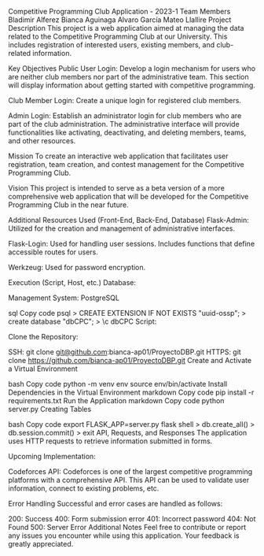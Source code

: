 Competitive Programming Club Application - 2023-1
Team Members
Bladimir Alferez
Bianca Aguinaga
Alvaro García
Mateo Llallire
Project Description
This project is a web application aimed at managing the data related to the Competitive Programming Club at our University. This includes registration of interested users, existing members, and club-related information.

Key Objectives
Public User Login: Develop a login mechanism for users who are neither club members nor part of the administrative team. This section will display information about getting started with competitive programming.

Club Member Login: Create a unique login for registered club members.

Admin Login: Establish an administrator login for club members who are part of the club administration. The administrative interface will provide functionalities like activating, deactivating, and deleting members, teams, and other resources.

Mission
To create an interactive web application that facilitates user registration, team creation, and contest management for the Competitive Programming Club.

Vision
This project is intended to serve as a beta version of a more comprehensive web application that will be developed for the Competitive Programming Club in the near future.

Additional Resources Used (Front-End, Back-End, Database)
Flask-Admin: Utilized for the creation and management of administrative interfaces.

Flask-Login: Used for handling user sessions. Includes functions that define accessible routes for users.

Werkzeug: Used for password encryption.

Execution (Script, Host, etc.)
Database:

Management System: PostgreSQL

sql
Copy code
    psql
    > CREATE EXTENSION IF NOT EXISTS "uuid-ossp";
    > create database "dbCPC";
    > \c dbCPC
Script:

Clone the Repository:

SSH: git clone git@github.com:bianca-ap01/ProyectoDBP.git
HTTPS: git clone https://github.com/bianca-ap01/ProyectoDBP.git
Create and Activate a Virtual Environment

bash
Copy code
    python -m venv env
    source env/bin/activate
Install Dependencies in the Virtual Environment
markdown
Copy code
    pip install -r requirements.txt
Run the Application
markdown
Copy code
    python server.py
Creating Tables

bash
Copy code
    export FLASK_APP=server.py
    flask shell
    > db.create_all()
    > db.session.commit()
    > exit
API, Requests, and Responses
The application uses HTTP requests to retrieve information submitted in forms.

Upcoming Implementation:

Codeforces API: Codeforces is one of the largest competitive programming platforms with a comprehensive API. This API can be used to validate user information, connect to existing problems, etc.

Error Handling
Successful and error cases are handled as follows:

200: Success
400: Form submission error
401: Incorrect password
404: Not Found
500: Server Error
Additional Notes
Feel free to contribute or report any issues you encounter while using this application. Your feedback is greatly appreciated.
